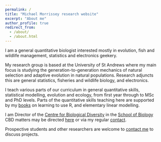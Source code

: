 ```yaml
---
permalink: /
title: "Michael Morrissey research website"
excerpt: "About me"
author_profile: true
redirect_from: 
  - /about/
  - /about.html
---
```


I am a general quantitative biologist interested mostly in evolution, fish and wildlife management, statistics and electronics geekery.

My research group is based at the University of St Andrews where my main focus is studying the generation-to-generation mechanics of natural selection and adaptive evolution in natural populations.  Research adjuncts this are general statistics, fisheries and wildlife biology, and electronics.  

I teach various parts of our curriculum in general quantitative skills, statistical modelling, evolution and ecology, from first year through to MSc and PhD levels.  Parts of the quantitative skills teaching here are supported by my [books](/teaching) on learning to use R, and elementary linear modelling.

I am Director of the [Centre for Biological Diversity](https://biology.st-andrews.ac.uk/biodiversity/) in the [School of Biology](https://www.st-andrews.ac.uk/biology/) CBD matters may be directed [here](mailto:cbd.director@st-andrews.ac.uk) or via my regular [contact](https://mbmorrissey.github.io/contact/).

Prospective students and other researchers are welcome to [contact me](https://mbmorrissey.github.io/contact/) to discuss projects.
